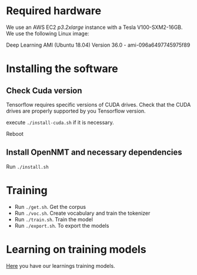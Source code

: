 # Required hardware

We use an AWS EC2 <em>p3.2xlarge</em> instance with a Tesla
V100-SXM2-16GB. We use the following Linux image:

Deep Learning AMI (Ubuntu 18.04) Version 36.0 - ami-096a6497745975f89


# Installing the software

## Check Cuda version

Tensorflow requires specific versions of CUDA drives. Check that the CUDA
drives are properly supported by you Tensorflow version.

execute ```./install-cuda.sh``` if it is necessary.

Reboot 

## Install OpenNMT and necessary dependencies

Run ```./install.sh ```

# Training

- Run ```./get.sh```. Get the corpus
- Run ```./voc.sh```. Create vocabulary and train the tokenizer
- Run ```./train.sh```. Train the model
- Run ```./export.sh```. To export the models

# Learning on training models

[Here](./TRAINING.md) you have our learnings training models.
